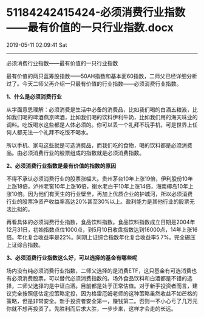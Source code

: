 # 51184242415424-必须消费行业指数——最有价值的一只行业指数.docx

2019-05-11 02:09:41 Sat

----

必须消费行业指数——最有价值的一只行业指数

最有价值的两只蓝筹股指数——50AH指数和基本面60指数，二师父已经详细分析过了。今天二师父再介绍一只最有价值的行业指数——必须消费行业指数。

__1、什么是必须消费行业__

从字面意思理解：必须消费是生活中必备的消费品，比如我们喝的白酒五粮液，比如我们喝的啤酒燕京啤酒，比如我们喝的饮料伊利牛奶，比如我们用的海天味业的调料。吃饭喝水这些都是人体必须的。你可以丢一个礼拜不玩手机，可是世界上任何人都无法一个礼拜不吃饭不喝水。

所以手机、家电这些就是可选消费品，而我们吃的食物，喝的饮料都是必须消费品。由必须消费行业的股票组成的指数就是必须消费指数。

__2、必须消费行业指数是最有价值的指数的原因__

不得不承认必须消费行业的股票涨幅大。贵州茅台10年上涨19倍，伊利股份10年上涨18倍，泸州老窖10年上涨16倍，衡水老白干10年上涨14倍，海南椰岛10年上涨10倍。因为他们有天生的行业壁垒，再加上优质企业的护城河，所以必须消费行业的股票净资产收益率高达20%甚至30%以上。盈利能力是其他行业的股票无法比拟的。

再看具体的必须消费行业指数，食品饮料指数。食品饮料指数成立日期是2004年12月31日，初始指数点位1000点，到5月10日收盘指数达到16000点，14年上涨16倍。年化复合收益率是22%。同期上证综合指数年化复合收益率5\.7%。完全碾压上证综合指数。

__3、必须消费行业指数这么好，可以选择的基金有哪些呢__

场内没有纯必须消费行业指数，二师父选择的是消费ETF，这只基金有可选消费也有必须消费股票，可以替代必须消费指数的。场外食品饮料和白酒都是不错的选择，二师父选择的是中证白酒。目前都是处于正常估值。对于新手投资者而言，建议完全按照低估定投策略定投，因为格雷厄姆老师的这种策略虽然收益不如芒格的策略，但是非常安全。新手投资者安全第一，赚钱第二。否则一不小心亏了几万元你就不想再投资了。先胜利而后求大胜，一步步来，这样才会走的长远。

